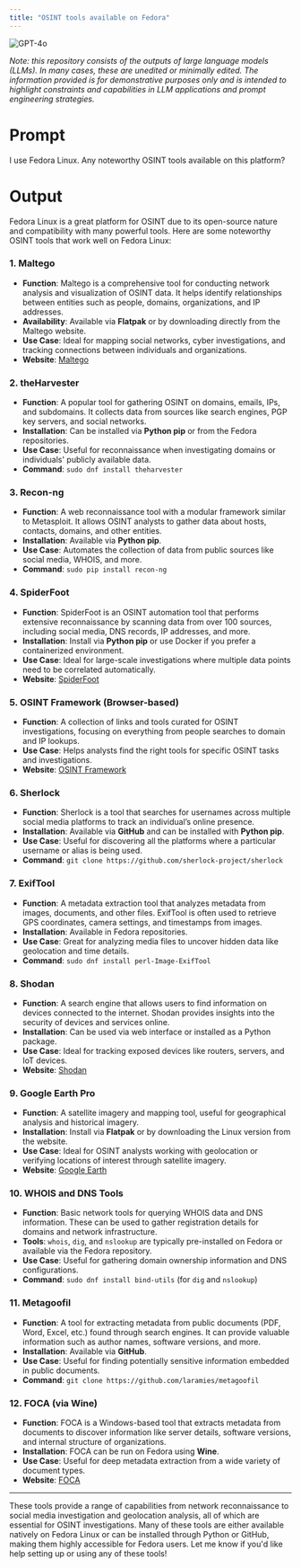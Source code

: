 ```yaml
---
title: "OSINT tools available on Fedora"
---
```

![GPT-4o](https://img.shields.io/badge/GPT--4o-3333FF?style=for-the-badge&logo=openai&logoColor=white)



*Note: this repository consists of the outputs of large language models (LLMs). In many cases, these are unedited or minimally edited. The information provided is for demonstrative purposes only and is intended to highlight constraints and capabilities in LLM applications and prompt engineering strategies.*


# Prompt

I use Fedora Linux. Any noteworthy OSINT tools available on this platform?

# Output

Fedora Linux is a great platform for OSINT due to its open-source nature and compatibility with many powerful tools. Here are some noteworthy OSINT tools that work well on Fedora Linux:

### 1. **Maltego**
   - **Function**: Maltego is a comprehensive tool for conducting network analysis and visualization of OSINT data. It helps identify relationships between entities such as people, domains, organizations, and IP addresses.
   - **Availability**: Available via **Flatpak** or by downloading directly from the Maltego website.
   - **Use Case**: Ideal for mapping social networks, cyber investigations, and tracking connections between individuals and organizations.
   - **Website**: [Maltego](https://www.maltego.com)

### 2. **theHarvester**
   - **Function**: A popular tool for gathering OSINT on domains, emails, IPs, and subdomains. It collects data from sources like search engines, PGP key servers, and social networks.
   - **Installation**: Can be installed via **Python pip** or from the Fedora repositories.
   - **Use Case**: Useful for reconnaissance when investigating domains or individuals' publicly available data.
   - **Command**: `sudo dnf install theharvester`

### 3. **Recon-ng**
   - **Function**: A web reconnaissance tool with a modular framework similar to Metasploit. It allows OSINT analysts to gather data about hosts, contacts, domains, and other entities.
   - **Installation**: Available via **Python pip**.
   - **Use Case**: Automates the collection of data from public sources like social media, WHOIS, and more.
   - **Command**: `sudo pip install recon-ng`

### 4. **SpiderFoot**
   - **Function**: SpiderFoot is an OSINT automation tool that performs extensive reconnaissance by scanning data from over 100 sources, including social media, DNS records, IP addresses, and more.
   - **Installation**: Install via **Python pip** or use Docker if you prefer a containerized environment.
   - **Use Case**: Ideal for large-scale investigations where multiple data points need to be correlated automatically.
   - **Website**: [SpiderFoot](https://www.spiderfoot.net)

### 5. **OSINT Framework (Browser-based)**
   - **Function**: A collection of links and tools curated for OSINT investigations, focusing on everything from people searches to domain and IP lookups.
   - **Use Case**: Helps analysts find the right tools for specific OSINT tasks and investigations.
   - **Website**: [OSINT Framework](https://osintframework.com)

### 6. **Sherlock**
   - **Function**: Sherlock is a tool that searches for usernames across multiple social media platforms to track an individual’s online presence.
   - **Installation**: Available via **GitHub** and can be installed with **Python pip**.
   - **Use Case**: Useful for discovering all the platforms where a particular username or alias is being used.
   - **Command**: `git clone https://github.com/sherlock-project/sherlock`

### 7. **ExifTool**
   - **Function**: A metadata extraction tool that analyzes metadata from images, documents, and other files. ExifTool is often used to retrieve GPS coordinates, camera settings, and timestamps from images.
   - **Installation**: Available in Fedora repositories.
   - **Use Case**: Great for analyzing media files to uncover hidden data like geolocation and time details.
   - **Command**: `sudo dnf install perl-Image-ExifTool`

### 8. **Shodan**
   - **Function**: A search engine that allows users to find information on devices connected to the internet. Shodan provides insights into the security of devices and services online.
   - **Installation**: Can be used via web interface or installed as a Python package.
   - **Use Case**: Ideal for tracking exposed devices like routers, servers, and IoT devices.
   - **Website**: [Shodan](https://www.shodan.io)

### 9. **Google Earth Pro**
   - **Function**: A satellite imagery and mapping tool, useful for geographical analysis and historical imagery.
   - **Installation**: Install via **Flatpak** or by downloading the Linux version from the website.
   - **Use Case**: Ideal for OSINT analysts working with geolocation or verifying locations of interest through satellite imagery.
   - **Website**: [Google Earth](https://www.google.com/earth/)

### 10. **WHOIS and DNS Tools**
   - **Function**: Basic network tools for querying WHOIS data and DNS information. These can be used to gather registration details for domains and network infrastructure.
   - **Tools**: `whois`, `dig`, and `nslookup` are typically pre-installed on Fedora or available via the Fedora repository.
   - **Use Case**: Useful for gathering domain ownership information and DNS configurations.
   - **Command**: `sudo dnf install bind-utils` (for `dig` and `nslookup`)

### 11. **Metagoofil**
   - **Function**: A tool for extracting metadata from public documents (PDF, Word, Excel, etc.) found through search engines. It can provide valuable information such as author names, software versions, and more.
   - **Installation**: Available via **GitHub**.
   - **Use Case**: Useful for finding potentially sensitive information embedded in public documents.
   - **Command**: `git clone https://github.com/laramies/metagoofil`

### 12. **FOCA (via Wine)**
   - **Function**: FOCA is a Windows-based tool that extracts metadata from documents to discover information like server details, software versions, and internal structure of organizations.
   - **Installation**: FOCA can be run on Fedora using **Wine**.
   - **Use Case**: Useful for deep metadata extraction from a wide variety of document types.
   - **Website**: [FOCA](https://github.com/ElevenPaths/FOCA)

---

These tools provide a range of capabilities from network reconnaissance to social media investigation and geolocation analysis, all of which are essential for OSINT investigations. Many of these tools are either available natively on Fedora Linux or can be installed through Python or GitHub, making them highly accessible for Fedora users. Let me know if you'd like help setting up or using any of these tools!